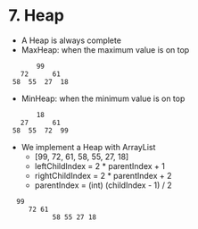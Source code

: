 # 7. Heap

- A Heap is always complete
- MaxHeap: when the maximum value is on top

```
       99
   72      61
 58  55  27  18
```

- MinHeap: when the minimum value is on top

```
       18
   27      61
 58  55  72  99
```

- We implement a Heap with ArrayList
  - [99, 72, 61, 58, 55, 27, 18]
  - leftChildIndex = 2 * parentIndex + 1
  - rightChildIndex = 2 * parentIndex + 2
  - parentIndex = (int) (childIndex - 1) / 2

```
  99
     72 61
           58 55 27 18
```